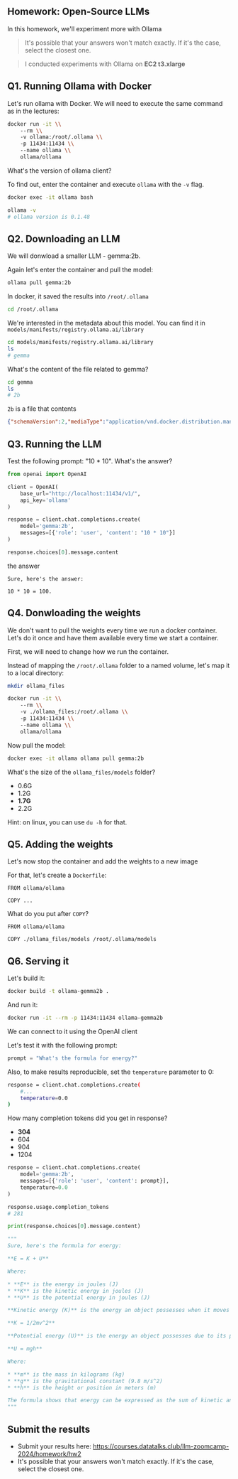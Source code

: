 ## Homework: Open-Source LLMs

In this homework, we'll experiment more with Ollama

> It's possible that your answers won't match exactly. If it's the case, select the closest one.

> I conducted experiments with Ollama on **EC2 t3.xlarge**

## Q1. Running Ollama with Docker

Let's run ollama with Docker. We will need to execute the
same command as in the lectures:

```bash
docker run -it \\
    --rm \\
    -v ollama:/root/.ollama \\
    -p 11434:11434 \\
    --name ollama \\
    ollama/ollama

```

What's the version of ollama client?

To find out, enter the container and execute `ollama` with the `-v` flag.

```bash
docker exec -it ollama bash
```

```bash
ollama -v
# ollama version is 0.1.48
```

## Q2. Downloading an LLM

We will donwload a smaller LLM - gemma:2b.

Again let's enter the container and pull the model:

```bash
ollama pull gemma:2b

```

In docker, it saved the results into `/root/.ollama`

```bash
cd /root/.ollama
```

We're interested in the metadata about this model. You can find
it in `models/manifests/registry.ollama.ai/library`

```bash
cd models/manifests/registry.ollama.ai/library
ls
# gemma
```

What's the content of the file related to gemma?

```bash
cd gemma
ls
# 2b
```

`2b` is a file that contents

```json
{"schemaVersion":2,"mediaType":"application/vnd.docker.distribution.manifest.v2+json","config":{"mediaType":"application/vnd.docker.container.image.v1+json","digest":"sha256:887433b89a901c156f7e6944442f3c9e57f3c55d6ed52042cbb7303aea994290","size":483},"layers":[{"mediaType":"application/vnd.ollama.image.model","digest":"sha256:c1864a5eb19305c40519da12cc543519e48a0697ecd30e15d5ac228644957d12","size":1678447520},{"mediaType":"application/vnd.ollama.image.license","digest":"sha256:097a36493f718248845233af1d3fefe7a303f864fae13bc31a3a9704229378ca","size":8433},{"mediaType":"application/vnd.ollama.image.template","digest":"sha256:109037bec39c0becc8221222ae23557559bc594290945a2c4221ab4f303b8871","size":136},{"mediaType":"application/vnd.ollama.image.params","digest":"sha256:22a838ceb7fb22755a3b0ae9b4eadde629d19be1f651f73efb8c6b4e2cd0eea0","size":84}]}
```

## Q3. Running the LLM

Test the following prompt: "10 * 10". What's the answer?

```python
from openai import OpenAI

client = OpenAI(
    base_url="http://localhost:11434/v1/",
    api_key='ollama'
)

response = client.chat.completions.create(
    model='gemma:2b',
    messages=[{'role': 'user', 'content': "10 * 10"}]
)

response.choices[0].message.content
```

the answer

```
Sure, here's the answer:

10 * 10 = 100.
```

## Q4. Donwloading the weights

We don't want to pull the weights every time we run
a docker container. Let's do it once and have them available
every time we start a container.

First, we will need to change how we run the container.

Instead of mapping the `/root/.ollama` folder to a named volume,
let's map it to a local directory:

```bash
mkdir ollama_files

docker run -it \\
    --rm \\
    -v ./ollama_files:/root/.ollama \\
    -p 11434:11434 \\
    --name ollama \\
    ollama/ollama

```

Now pull the model:

```bash
docker exec -it ollama ollama pull gemma:2b

```

What's the size of the `ollama_files/models` folder?

- 0.6G
- 1.2G
- **1.7G**
- 2.2G

Hint: on linux, you can use `du -h` for that.

## Q5. Adding the weights

Let's now stop the container and add the weights
to a new image

For that, let's create a `Dockerfile`:

```
FROM ollama/ollama

COPY ...

```

What do you put after `COPY`?

```docker
FROM ollama/ollama

COPY ./ollama_files/models /root/.ollama/models
```

## Q6. Serving it

Let's build it:

```bash
docker build -t ollama-gemma2b .

```

And run it:

```bash
docker run -it --rm -p 11434:11434 ollama-gemma2b

```

We can connect to it using the OpenAI client

Let's test it with the following prompt:

```python
prompt = "What's the formula for energy?"

```

Also, to make results reproducible, set the `temperature` parameter to 0:

```bash
response = client.chat.completions.create(
    #...
    temperature=0.0
)

```

How many completion tokens did you get in response?

- **304**
- 604
- 904
- 1204

```python
response = client.chat.completions.create(
    model='gemma:2b',
    messages=[{'role': 'user', 'content': prompt}],
    temperature=0.0
)

response.usage.completion_tokens
# 281
```

```python
print(response.choices[0].message.content)

"""
Sure, here's the formula for energy:

**E = K + U**

Where:

* **E** is the energy in joules (J)
* **K** is the kinetic energy in joules (J)
* **U** is the potential energy in joules (J)

**Kinetic energy (K)** is the energy an object possesses when it moves or is in motion. It is calculated as half the product of an object's mass (m) and its velocity (v) squared:

**K = 1/2mv^2**

**Potential energy (U)** is the energy an object possesses due to its position or configuration. It is calculated as the product of an object's mass, gravitational constant (g), and height or position above a reference point.

**U = mgh**

Where:

* **m** is the mass in kilograms (kg)
* **g** is the gravitational constant (9.8 m/s^2)
* **h** is the height or position in meters (m)

The formula shows that energy can be expressed as the sum of kinetic and potential energy. The kinetic energy is a measure of the object's ability to do work, while the potential energy is a measure of the object's ability to do work against a force.
"""
```

## Submit the results

- Submit your results here: https://courses.datatalks.club/llm-zoomcamp-2024/homework/hw2
- It's possible that your answers won't match exactly. If it's the case, select the closest one.